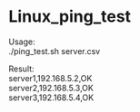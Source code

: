 # Linux_ping_test

Usage:\
./ping_test.sh server.csv

Result:\
server1,192.168.5.2,OK\
server2,192.168.5.3,OK\
server3,192.168.5.4,OK

